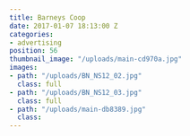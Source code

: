 ```yaml
---
title: Barneys Coop
date: 2017-01-07 18:13:00 Z
categories:
- advertising
position: 56
thumbnail_image: "/uploads/main-cd970a.jpg"
images:
- path: "/uploads/BN_NS12_02.jpg"
  class: full
- path: "/uploads/BN_NS12_03.jpg"
  class: full
- path: "/uploads/main-db8389.jpg"
  class: 
---
```


